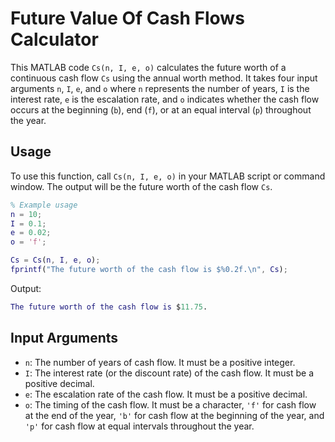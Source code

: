 # Future Value Of Cash Flows Calculator

This MATLAB code `Cs(n, I, e, o)` calculates the future worth of a continuous cash flow `Cs` using the annual worth method. It takes four input arguments `n`, `I`, `e`, and `o` where `n` represents the number of years, `I` is the interest rate, `e` is the escalation rate, and `o` indicates whether the cash flow occurs at the beginning (`b`), end (`f`), or at an equal interval (`p`) throughout the year.

## Usage

To use this function, call `Cs(n, I, e, o)` in your MATLAB script or command window. The output will be the future worth of the cash flow `Cs`.

```matlab
% Example usage
n = 10;
I = 0.1;
e = 0.02;
o = 'f';

Cs = Cs(n, I, e, o);
fprintf("The future worth of the cash flow is $%0.2f.\n", Cs);
```

Output:

```matlab
The future worth of the cash flow is $11.75.
```

## Input Arguments

- `n`: The number of years of cash flow. It must be a positive integer.
- `I`: The interest rate (or the discount rate) of the cash flow. It must be a positive decimal.
- `e`: The escalation rate of the cash flow. It must be a positive decimal.
- `o`: The timing of the cash flow. It must be a character, `'f'` for cash flow at the end of the year, `'b'` for cash flow at the beginning of the year, and `'p'` for cash flow at equal intervals throughout the year.